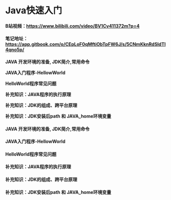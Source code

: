 # Java快速入门

#### B站视频：https://www.bilibili.com/video/BV1Cv411372m?p=4

#### 笔记地址：https://app.gitbook.com/o/CEpLoF0qMftiObTpFW6J/s/5CNmKknRdSldTl4qno5p/



**JAVA 开发环境的准备, JDK简介,常用命令**

**JAVA入门程序-HellowWorld**

**HelloWorld程序常见问题**

**补充知识：JAVA程序的执行原理**

**补充知识：JDK的组成、跨平台原理**

**补充知识：JDK安装后path 和 JAVA\_home环境变量**

#### JAVA 开发环境的准备, JDK简介,常用命令

#### JAVA入门程序-HellowWorld

#### HelloWorld程序常见问题

#### 补充知识：JAVA程序的执行原理

#### 补充知识：JDK的组成、跨平台原理

#### 补充知识：JDK安装后path 和 JAVA\_home环境变量

